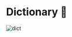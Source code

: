 # Dictionary  📕


![dict](https://github.com/pnut8/Dictionary/assets/88376730/6d901d1d-4271-464b-8408-bd80d883dff6)
